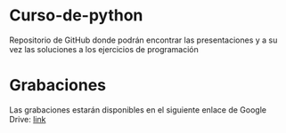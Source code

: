 # Curso-de-python
Repositorio de GitHub donde podrán encontrar las presentaciones y a su vez las soluciones a los ejercicios de programación

# Grabaciones 
Las grabaciones estarán disponibles en el siguiente enlace de Google Drive: [link](https://drive.google.com/drive/folders/1M1SzN6Ol3Ks4mctdxQ_vCCmrftzFXVUq?usp=sharing)